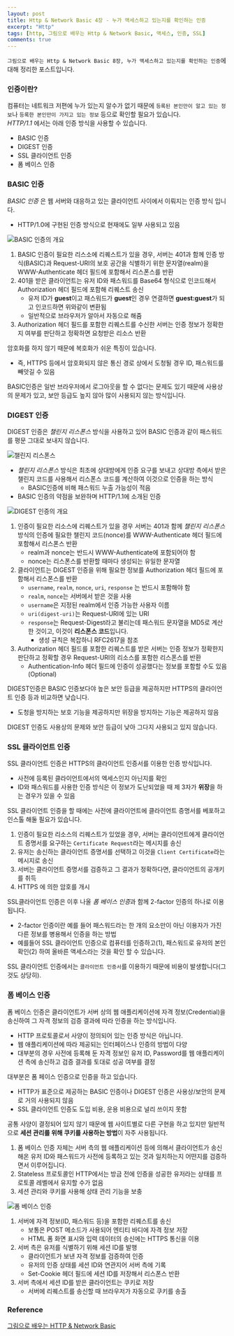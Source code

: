 ```yaml
---
layout: post
title: Http & Network Basic 4장 - 누가 액세스하고 있는지를 확인하는 인증
excerpt: "Http"
tags: [http, 그림으로 배우는 Http & Network Basic, 액세스, 인증, SSL]
comments: true
---
```


`그림으로 배우는 Http & Network Basic 8장, 누가 액세스하고 있는지를 확인하는 인증`에 대해 정리한 포스트입니다.

### 인증이란?

컴퓨터는 네트워크 저편에 누가 있는지 알수가 없기 때문에 `등록된 본인만이 알고 있는 정보`나 `등록한 본인만이 가지고 있는 정보` 등으로 확인할 필요가 있습니다.  
*HTTP/1.1* 에서는 아래 인증 방식을 사용할 수 있습니다.

* BASIC 인증
* DIGEST 인증
* SSL 클라이언트 인증
* 폼 베이스 인증

### BASIC 인증

*BASIC 인증* 은 웹 서버와 대응하고 있는 클라이언트 사이에서 이뤄지는 인증 방식 입니다.

* HTTP/1.0에 구현된 인증 방식으로 현재에도 일부 사용되고 있음

![BASIC 인증의 개요]({{site.url}}/images/post/http/chapter-8/1_basic-auth.jpg)

1. BASIC 인증이 필요한 리스소에 리퀘스트가 있을 경우, 서버는 401과 함께 인증 방식(BASIC)과 Request-URI의 보호 공간을 식별하기 위한 문자열(realm)을 WWW-Authenticate 헤더 필드에 포함해서 리스폰스를 반환
2. 401을 받은 클라이언트는 유저 ID와 패스워드를 Base64 형식으로 인코드해서 Authorization 헤더 필드에 포함해 리퀘스트 송신
	* 유저 ID가 **guest**이고 패스워드가 **guest**인 경우 연결하면 **guest:guest**가 되고 인코드하면 위와같이 변환됨
	* 일반적으로 브라우저가 알아서 자동으로 해줌
3. Authorization 헤더 필드를 포함한 리퀘스트를 수신한 서버는 인증 정보가 정확한지 여부를 판단하고 정확하면 요청받은 리소스 반환

암호화를 하지 않기 때문에 복호화가 쉬운 특징이 있습니다. 

* 즉, HTTPS 등에서 암호화되지 않은 통신 경로 상에서 도청될 경우 ID, 패스워드를 빼앗길 수 있음

BASIC인증은 일반 브라우저에서 로그아웃을 할 수 없다는 문제도 있기 때문에 사용상의 문제가 있고, 보안 등급도 높지 않아 많이 사용되지 않는 방식입니다.

### DIGEST 인증

DIGEST 인증은 *챌린지 리스폰스* 방식을 사용하고 있어 BASIC 인증과 같이 패스워드를 평문 그대로 보내지 않습니다.

![챌린지 리스폰스]({{site.url}}/images/post/http/chapter-8/2_digest_1.jpg)

* *챌린지 리스폰스* 방식은 최초에 상대방에게 인증 요구를 보내고 상대방 측에서 받은 챌린지 코드를 사용해서 리스폰스 코드를 계산하여 이것으로 인증을 하는 방식
	* BASIC인증에 비해 패스워드 누출 가능성이 적음
* BASIC 인증의 약점을 보완하며 HTTP/1.1에 소개된 인증

![DIGEST 인증의 개요]({{site.url}}/images/post/http/chapter-8/3_digest_2.jpg)

1. 인증이 필요한 리소스에 리퀘스트가 있을 경우 서버는 401과 함께 *챌린지 리스폰스* 방식의 인증에 필요한 챌린지 코드(nonce)를 WWW-Authenticate 헤더 필드에 포함해서 리스폰스 반환
	* realm과 nonce는 반드시 WWW-Authenticate에 포함되어야 함
	* nonce는 리스폰스를 반환할 때마다 생성되는 유일한 문자열
2. 클라이언트는 DIGEST 인증을 위해 필요한 정보를 Authorization 헤더 필드에 포함해서 리스폰스를 반환
	* `username`, `realm`, `nonce`, `uri`, `response` 는 반드시 포함해야 함
	* `realm`, `nonce`는 서버에서 받은 것을 사용
	* `username`은 지정된 realm에서 인증 가능한 사용자 이름
	* `uri(digest-uri)`는 Request-URI에 있는 URI
	* `response`는 Request-Digest라고 불리는데 패스워드 문자열을 MD5로 계산한 것이고, 이것이 **리스폰스 코드**입니다.
		* 생성 규칙은 복잡하니 RFC2617을 참조
3. Authorization 헤더 필드를 포함한 리퀘스트를 받은 서버는 인증 정보가 정확한지 판단하고 정확할 경우 Request-URI의 리소스를 포함한 리스폰스를 반환
	* Authentication-Info 헤더 필드에 인증이 성공했다는 정보를 포함할 수도 있음(Optional)

DIGEST인증은 BASIC 인증보다야 높은 보안 등급을 제공하지만 HTTPS의 클라이언트 인증 등과 비교하면 낮습니다.

* 도청을 방지하는 보호 기능을 제공하지만 위장을 방지하는 기능은 제공하지 않음

DIGEST 인증도 사용상의 문제와 보안 등급이 낮아 그다지 사용되고 있지 않습니다.

### SSL 클라이언트 인증

SSL 클라이언트 인증은 HTTPS의 클라이언트 인증서를 이용한 인증 방식입니다.

* 사전에 등록된 클라이언트에서의 엑세스인지 아닌지를 확인
* ID와 패스워드를 사용한 인증 방식은 이 정보가 도난되었을 때 제 3자가 **위장**을 하는 경우가 있을 수 있음

SSL 클라이언트 인증을 할 때에는 사전에 클라이언트에 클라이언트 증명서를 베포하고 인스톨 해둘 필요가 있습니다.

1. 인증이 필요한 리소스의 리퀘스트가 있었을 경우, 서버는 클라이언트에게 클라이언트 증명서를 요구하는 `Certificate Request`라는 메시지를 송신
2. 유저는 송신하는 클라이언트 증명서를 선택하고 이것을 `Client Certificate`라는 메시지로 송신
3. 서버는 클라이언트 증명서를 검증하고 그 결과가 정확하다면, 클라이언트의 공개키를 취득
4. HTTPS 에 의한 암호를 개시

SSL클라이언트 인증은 이후 나올 *폼 베이스 인증*과 함께 2-factor 인증의 하나로 이용됩니다.

* 2-factor 인증이란 예를 들어 패스워드라는 한 개의 요소만이 아닌 이용자가 가진 다른 정보를 병용해서 인증을 하는 방법
* 예를들어 SSL 클라이언트 인증으로 컴퓨터를 인증하고(1), 패스워드로 유저의 본인 확인(2) 하여 올바른 액세스라는 것을 확인 할 수 있습니다.

SSL 클라이언트 인증에서는 `클라이언트 인증서`를 이용하기 때문에 비용이 발생합니다(그것도 상당히).

### 폼 베이스 인증

폼 베이스 인증은 클라이언트가 서버 상의 웹 애플리케이션에 자격 정보(Credential)을 송신하여 그 자격 정보의 검증 결과에 따라 인증을 하는 방식입니다.

* HTTP 프로토콜로서 사양이 정의되어 있는 인증 방식은 아닙니다.
* 웹 애플리케이션에 따라 제공되는 인터페이스나 인증의 방법이 다양
* 대부분의 경우 사전에 등록해 둔 자격 정보인 유저 ID, Password를 웹 애플리케이션 측에 송신하고 검증 결과를 토대로 성공 여부를 결정

대부분은 폼 페이스 인증으로 인증을 하고 있습니다.

* HTTP가 표준으로 제공하는 BASIC 인증이나 DIGEST 인증은 사용상/보안의 문제로 거의 사용되지 않음
* SSL 클라이언트 인증도 도입 비용, 운용 비용으로 널리 쓰이지 못함

공통 사양이 결정되어 있지 않기 때문에 웹 사이트별로 다른 구현을 하고 있지만 일반적으로 **세션 관리를 위해 쿠키를 사용하는 방법**이 자주 사용됩니다.

1. 폼 베이스 인증 자체는 서버 측의 웹 애플리케이션 등에 의해서 클라이언트가 송신해온 유저 ID와 패스워드가 사전에 등록하고 있는 것과 일치하는지 어떤지를 검증하면서 이루어집니다.
2. Stateless 프로토콜인 HTTP에서는 방금 전에 인증을 성공한 유저라는 상태를 프로토콜 레벨에서 유지할 수가 없음
3. 세션 관리와 쿠키를 사용해 상태 관리 기능을 보충

![폼 베이스 인증]({{site.url}}/images/post/http/chapter-8/4_form_base.jpg)

1. 서버에 자격 정보(ID, 패스워드 등)을 포함한 리퀘스트를 송신
	* 보통은 POST 메소드가 사용되어 엔티티 바디에 자격 정보 저장
	* HTML 폼 화면 표시와 입력 데이터의 송신에는 HTTPS 통신을 이용
2. 서버 측은 유저를 식별하기 위해 세션 ID를 발행
	* 클라이언트가 보낸 자격 정보를 검증하여 인증
	* 유저의 인증 상태를 세션 ID와 연관지어 서버 측에 기록
	* Set-Cookie 헤더 필드에 세션 ID를 저장해서 리스폰스 반환
3. 서버 측에서 세션 ID를 받은 클라이언트는 쿠키로 저장
	* 서버에 리퀘스트를 송신할 때 브라우저가 자동으로 쿠키를 송출

### Reference

[그림으로 배우는 HTTP & Network Basic](http://www.interpark.com/product/MallDisplay.do?_method=Detail&ns1=list&ns2=oldList&ns3=prd&sc.shopNo=0000100000&sc.prdNo=3786671602)

